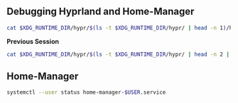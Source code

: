 ## Debugging Hyprland and Home-Manager

```bash
cat $XDG_RUNTIME_DIR/hypr/$(ls -t $XDG_RUNTIME_DIR/hypr/ | head -n 1)/hyprland.log
```

**Previous Session**

```bash
cat $XDG_RUNTIME_DIR/hypr/$(ls -t $XDG_RUNTIME_DIR/hypr/ | head -n 2 | tail -n 1)/hyprland.log
```

## Home-Manager

```bash
systemctl --user status home-manager-$USER.service
```
